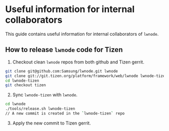 # Useful information for internal collaborators
This guide contains useful information for internal collaborators of `lwnode`.

## How to release `lwnode` code for Tizen

1. Checkout clean `lwnode` repos from both github and Tizen gerrit.

```sh
git clone git@github.com:Samsung/lwnode.git lwnode
git clone git://git.tizen.org/platform/framework/web/lwnode lwnode-tizen
cd lwnode-tizen
git checkout tizen
```

2. Sync `lwnode-tizen` with `lwnode`.
```sh
cd lwnode
./tools/release.sh lwnode-tizen
// A new commit is created in the `lwnode-tizen` repo
```

3. Apply the new commit to Tizen gerrit.
